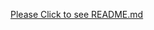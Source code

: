 [Please Click to see README.md](https://www.notion.so/JS-VanilaJS-I-Momentum-30dc2c09c4ee45e2a855036e36b61824#e0ad3ae363254c13b32bf054c528723b
)
